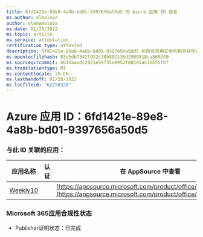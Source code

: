 ```yaml
---
title: 6fd1421e-89e8-4a8b-bd01-9397656a50d5 的 Azure 应用 ID 信息
ms.author: elmalova
author: elenamalova
ms.date: 01/28/2022
ms.topic: article
ms.service: attestation
certification_type: attested
description: 6fd1421e-89e8-4a8b-bd01-9397656a50d5 的所有可用安全性和合规性信息。
ms.openlocfilehash: 03e5db7342f912c38b882136d2989518ca860249
ms.sourcegitcommit: e61daaadc2921e59735e8952fe81e5a416b55fbf
ms.translationtype: MT
ms.contentlocale: zh-CN
ms.lasthandoff: 01/28/2022
ms.locfileid: "62258328"
---
```

# <a name="azure-app-id-6fd1421e-89e8-4a8b-bd01-9397656a50d5"></a>Azure 应用 ID：6fd1421e-89e8-4a8b-bd01-9397656a50d5


### <a name="apps-associated-with-this-id"></a>与此 ID 关联的应用：
| **应用名称** | **认证** | **在 AppSource 中查看** |
|--------------|---------------|-----------------------|
| [Weekly10](https://docs.microsoft.com/microsoft-365-app-certification/forward/WA200001441) |  | [https://appsource.microsoft.com/product/office/WA200001441](https://appsource.microsoft.com/product/office/WA200001441) |

### <a name="microsoft-365-app-compliance-status"></a>Microsoft 365应用合规性状态
- Publisher证明状态：已完成
